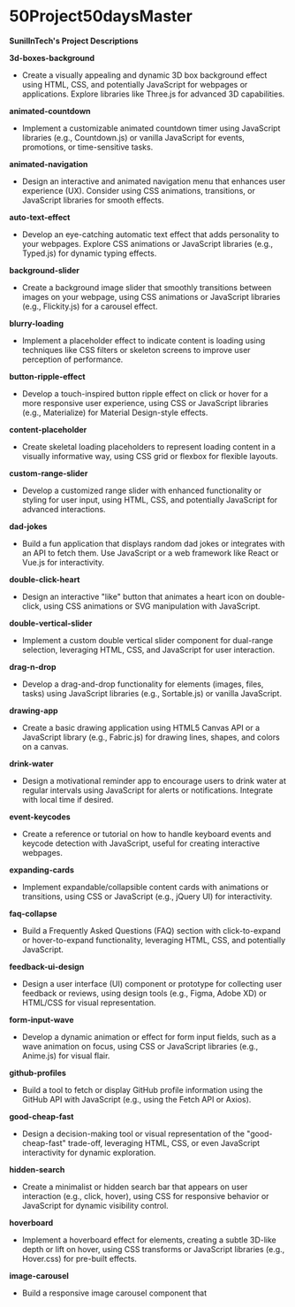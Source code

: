 # 50Project50daysMaster

**SunilInTech's Project Descriptions**

**3d-boxes-background**

* Create a visually appealing and dynamic 3D box background effect using HTML, CSS, and potentially JavaScript for webpages or applications. Explore libraries like Three.js for advanced 3D capabilities.

**animated-countdown**

* Implement a customizable animated countdown timer using JavaScript libraries (e.g., Countdown.js) or vanilla JavaScript for events, promotions, or time-sensitive tasks.

**animated-navigation**

* Design an interactive and animated navigation menu that enhances user experience (UX). Consider using CSS animations, transitions, or JavaScript libraries for smooth effects.

**auto-text-effect**

* Develop an eye-catching automatic text effect that adds personality to your webpages. Explore CSS animations or JavaScript libraries (e.g., Typed.js) for dynamic typing effects.

**background-slider**

* Create a background image slider that smoothly transitions between images on your webpage, using CSS animations or JavaScript libraries (e.g., Flickity.js) for a carousel effect.

**blurry-loading**

* Implement a placeholder effect to indicate content is loading using techniques like CSS filters or skeleton screens to improve user perception of performance.

**button-ripple-effect**

* Develop a touch-inspired button ripple effect on click or hover for a more responsive user experience, using CSS or JavaScript libraries (e.g., Materialize) for Material Design-style effects.

**content-placeholder**

* Create skeletal loading placeholders to represent loading content in a visually informative way, using CSS grid or flexbox for flexible layouts.

**custom-range-slider**

* Develop a customized range slider with enhanced functionality or styling for user input, using HTML, CSS, and potentially JavaScript for advanced interactions.

**dad-jokes**

* Build a fun application that displays random dad jokes or integrates with an API to fetch them. Use JavaScript or a web framework like React or Vue.js for interactivity.

**double-click-heart**

* Design an interactive "like" button that animates a heart icon on double-click, using CSS animations or SVG manipulation with JavaScript.

**double-vertical-slider**

* Implement a custom double vertical slider component for dual-range selection, leveraging HTML, CSS, and JavaScript for user interaction.

**drag-n-drop**

* Develop a drag-and-drop functionality for elements (images, files, tasks) using JavaScript libraries (e.g., Sortable.js) or vanilla JavaScript.

**drawing-app**

* Create a basic drawing application using HTML5 Canvas API or a JavaScript library (e.g., Fabric.js) for drawing lines, shapes, and colors on a canvas.

**drink-water**

* Design a motivational reminder app to encourage users to drink water at regular intervals using JavaScript for alerts or notifications. Integrate with local time if desired.

**event-keycodes**

* Create a reference or tutorial on how to handle keyboard events and keycode detection with JavaScript, useful for creating interactive webpages.

**expanding-cards**

* Implement expandable/collapsible content cards with animations or transitions, using CSS or JavaScript (e.g., jQuery UI) for interactivity.

**faq-collapse**

* Build a Frequently Asked Questions (FAQ) section with click-to-expand or hover-to-expand functionality, leveraging HTML, CSS, and potentially JavaScript.

**feedback-ui-design**

* Design a user interface (UI) component or prototype for collecting user feedback or reviews, using design tools (e.g., Figma, Adobe XD) or HTML/CSS for visual representation.

**form-input-wave**

* Develop a dynamic animation or effect for form input fields, such as a wave animation on focus, using CSS or JavaScript libraries (e.g., Anime.js) for visual flair.

**github-profiles**

* Build a tool to fetch or display GitHub profile information using the GitHub API with JavaScript (e.g., using the Fetch API or Axios).

**good-cheap-fast**

* Design a decision-making tool or visual representation of the "good-cheap-fast" trade-off, leveraging HTML, CSS, or even JavaScript interactivity for dynamic exploration.

**hidden-search**

* Create a minimalist or hidden search bar that appears on user interaction (e.g., click, hover), using CSS for responsive behavior or JavaScript for dynamic visibility control.

**hoverboard**

* Implement a hoverboard effect for elements, creating a subtle 3D-like depth or lift on hover, using CSS transforms or JavaScript libraries (e.g., Hover.css) for pre-built effects.

**image-carousel**

* Build a responsive image carousel component that
